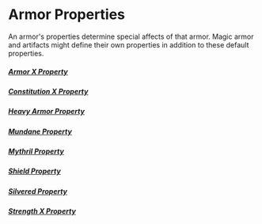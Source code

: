 # Armor Properties
An armor's properties determine special affects of that armor. Magic armor and artifacts might define their own properties in addition to these default properties.
##### [Armor X Property](Armor%20X%20Property.md)
##### [Constitution X Property](Constitution%20X%20Property.md)
##### [Heavy Armor Property](Heavy%20Armor%20Property.md)
##### [Mundane Property](../../../Material%20Properties/Mundane%20Property.md)
##### [Mythril Property](../../../Material%20Properties/Mythril%20Property.md)
##### [Shield Property](Shield%20Property.md)
##### [Silvered Property](../../../Material%20Properties/Silvered%20Property.md)
##### [Strength X Property](Strength%20X%20Property.md)